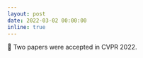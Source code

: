 ```yaml
---
layout: post
date: 2022-03-02 00:00:00
inline: true
---
```


📃 Two papers were accepted in CVPR 2022.